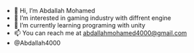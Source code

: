 - 👋 Hi, I’m Abdallah Mohamed
- 👀 I’m interested in gaming industry with diffrent engine
- 🌱 I’m currently learning programing with unity
- 📫 You can reach me at abdallahmohamed4000@gmail.com
- @Abdallah4000

<!---
Abdallah4000/Abdallah4000 is a ✨ special ✨ repository because its `README.md` (this file) appears on your GitHub profile.
You can click the Preview link to take a look at your changes.
--->
